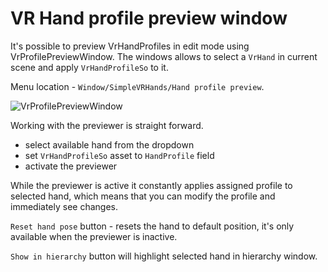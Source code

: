 ﻿# VR Hand profile preview window

It's possible to preview VrHandProfiles in edit mode using VrProfilePreviewWindow. 
The windows allows to select a `VrHand` in current scene and apply `VrHandProfileSo` to it.

Menu location - `Window/SimpleVRHands/Hand profile preview`.

 ![VrProfilePreviewWindow](images/vr-profile-preview-window.png)


Working with the previewer is straight forward.
- select available hand from the dropdown
- set `VrHandProfileSo` asset to `HandProfile` field
- activate the previewer

While the previewer is active it constantly applies assigned profile to selected hand, 
which means that you can modify the profile and immediately see changes.

`Reset hand pose` button - resets the hand to default position, it's only available when the previewer is inactive.

`Show in hierarchy` button will highlight selected hand in hierarchy window.